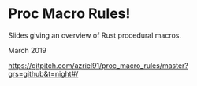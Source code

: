 # Proc Macro Rules!

Slides giving an overview of Rust procedural macros.

March 2019

https://gitpitch.com/azriel91/proc_macro_rules/master?grs=github&t=night#/
